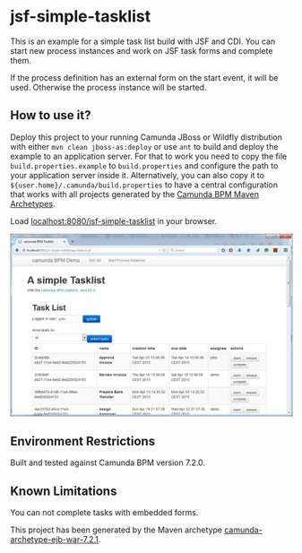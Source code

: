 jsf-simple-tasklist
=========================

This is an example for a simple task list build with JSF and CDI. 
You can start new process instances and work on JSF task forms and complete them.

If the process definition has an external form on the start event, it will be used. 
Otherwise the process instance will be started.

How to use it?
--------------

Deploy this project to your running Camunda JBoss or Wildfly distribution with either `mvn clean jboss-as:deploy` or 
use `ant` to build and deploy the example to an application server.
For that to work you need to copy the file `build.properties.example` to `build.properties`
and configure the path to your application server inside it.
Alternatively, you can also copy it to `${user.home}/.camunda/build.properties`
to have a central configuration that works with all projects generated by the
[Camunda BPM Maven Archetypes](http://docs.camunda.org/latest/guides/user-guide/#process-applications-maven-project-templates-archetypes).

Load [localhost:8080/jsf-simple-tasklist](http://localhost:8080/jsf-simple-tasklist) in your browser.

![screenshot](screenshot.png)

Environment Restrictions
------------------------

Built and tested against Camunda BPM version 7.2.0.

Known Limitations
-----------------

You can not complete tasks with embedded forms.

This project has been generated by the Maven archetype
[camunda-archetype-ejb-war-7.2.1](http://docs.camunda.org/latest/guides/user-guide/#process-applications-maven-project-templates-archetypes).